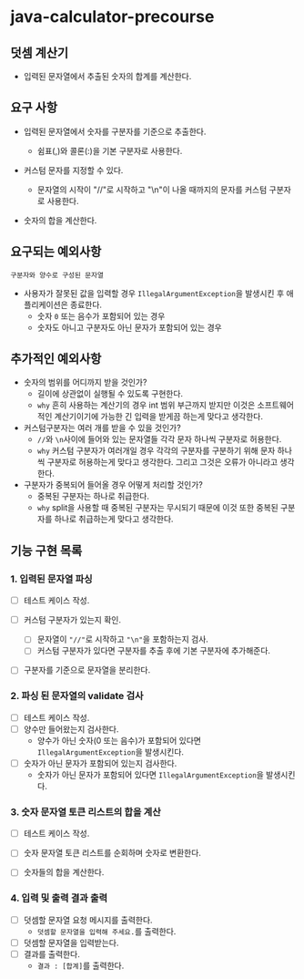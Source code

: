 # java-calculator-precourse

## 덧셈 계산기

- 입력된 문자열에서 추출된 숫자의 합계를 계산한다.

## 요구 사항

- 입력된 문자열에서 숫자를 구분자를 기준으로 추출한다.
    - 쉼표(,)와 콜론(:)을 기본 구분자로 사용한다.
- 커스텀 문자를 지정할 수 있다.
  - 문자열의 시작이 "//"로 시작하고 "\n"이 나올 때까지의 문자를 커스텀 구분자로 사용한다.

- 숫자의 합을 계산한다.

## 요구되는 예외사항

`구분자와 양수로 구성된 문자열`
- 사용자가 잘못된 값을 입력할 경우 `IllegalArgumentException`을 발생시킨 후 애플리케이션은 종료한다.
    - 숫자 `0` 또는 음수가 포함되어 있는 경우
    - 숫자도 아니고 구분자도 아닌 문자가 포함되어 있는 경우

## 추가적인 예외사항

- 숫자의 범위를 어디까지 받을 것인가?
  - 길이에 상관없이 실행될 수 있도록 구현한다.
  - `why` 흔히 사용하는 계산기의 경우 int 범위 부근까지 받지만 이것은 소프트웨어적인 계산기이기에 가능한 긴 입력을 받게끔 하는게 맞다고 생각한다.
- 커스텀구분자는 여러 개를 받을 수 있을 것인가?
  - `//`와 `\n`사이에 들어와 있는 문자열들 각각 문자 하나씩 구분자로 허용한다.
  - `why` 커스텀 구분자가 여러개일 경우 각각의 구분자를 구분하기 위해 문자 하나씩 구분자로 허용하는게 맞다고 생각한다. 그리고 그것은 오류가 아니라고 생각한다.
- 구분자가 중복되어 들어올 경우 어떻게 처리할 것인가?
  - 중복된 구분자는 하나로 취급한다.
  - `why` split을 사용할 때 중복된 구분자는 무시되기 때문에 이것 또한 중복된 구분자를 하나로 취급하는게 맞다고 생각한다.

## 기능 구현 목록

### 1. 입력된 문자열 파싱
- [ ] 테스트 케이스 작성.
- [ ] 커스텀 구분자가 있는지 확인.
  - [ ] 문자열이 `"//"`로 시작하고 `"\n"`을 포함하는지 검사.
  - [ ] 커스텀 구분자가 있다면 구분자를 추출 후에 기본 구분자에 추가해준다.
- [ ] 구분자를 기준으로 문자열을 분리한다.


### 2. 파싱 된 문자열의 validate 검사
- [ ] 테스트 케이스 작성.
- [ ] 양수만 들어왔는지 검사한다.
  - 양수가 아닌 숫자(0 또는 음수)가 포함되어 있다면 `IllegalArgumentException`을 발생시킨다.
- [ ] 숫자가 아닌 문자가 포함되어 있는지 검사한다.
  - 숫자가 아닌 문자가 포함되어 있다면 `IllegalArgumentException`을 발생시킨다.

### 3. 숫자 문자열 토큰 리스트의 합을 계산
- [ ] 테스트 케이스 작성.
- [ ] 숫자 문자열 토큰 리스트를 순회하며 숫자로 변환한다.
- [ ] 숫자들의 합을 계산한다.


### 4. 입력 및 출력 결과 출력
- [ ] 덧셈할 문자열 요청 메시지를 출력한다.
  - `덧셈할 문자열을 입력해 주세요.`를 출력한다.
- [ ] 덧셈할 문자열을 입력받는다.
- [ ] 결과를 출력한다.
  - `결과 : [합계]`를 출력한다.
